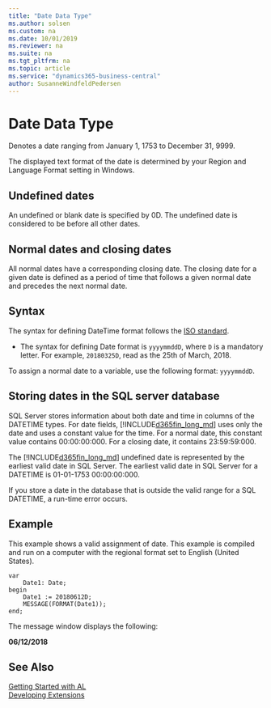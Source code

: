 ```yaml
---
title: "Date Data Type"
ms.author: solsen
ms.custom: na
ms.date: 10/01/2019
ms.reviewer: na
ms.suite: na
ms.tgt_pltfrm: na
ms.topic: article
ms.service: "dynamics365-business-central"
author: SusanneWindfeldPedersen
---
```

[//]: # (START>DO_NOT_EDIT)
[//]: # (IMPORTANT:Do not edit any of the content between here and the END>DO_NOT_EDIT.)
[//]: # (Any modifications should be made in the .xml files in the ModernDev repo.)
# Date Data Type
Denotes a date ranging from January 1, 1753 to December 31, 9999.




[//]: # (IMPORTANT: END>DO_NOT_EDIT)

The displayed text format of the date is determined by your Region and Language Format setting in Windows.  
  
## Undefined dates  
 An undefined or blank date is specified by 0D. The undefined date is considered to be before all other dates.  
  
## Normal dates and closing dates  
 All normal dates have a corresponding closing date. The closing date for a given date is defined as a period of time that follows a given normal date and precedes the next normal date.  
  
## Syntax
The syntax for defining DateTime format follows the [ISO standard](https://en.wikipedia.org/wiki/ISO_8601). 
- The syntax for defining Date format is `yyyymmddD`, where `D` is a mandatory letter. For example, `20180325D`, read as the 25th of March, 2018.

 To assign a normal date to a variable, use the following format: `yyyymmddD`. 
  
## Storing dates in the SQL server database  
 SQL Server stores information about both date and time in columns of the DATETIME types. For date fields, [!INCLUDE[d365fin_long_md](../../includes/d365fin_long_md.md)] uses only the date and uses a constant value for the time. For a normal date, this constant value contains 00:00:00:000. For a closing date, it contains 23:59:59:000.  
  
 The [!INCLUDE[d365fin_long_md](../../includes/d365fin_long_md.md)] undefined date is represented by the earliest valid date in SQL Server. The earliest valid date in SQL Server for a DATETIME is 01-01-1753 00:00:00:000.  
  
 If you store a date in the database that is outside the valid range for a SQL DATETIME, a run-time error occurs.  


## Example  
This example shows a valid assignment of date. This example is compiled and run on a computer with the regional format set to English (United States).

```  
var
    Date1: Date;
begin
    Date1 := 20180612D;  
    MESSAGE(FORMAT(Date1));  
end;
```  
  
The message window displays the following:  
  
 **06/12/2018**  
  
## See Also
[Getting Started with AL](../../devenv-get-started.md)  
[Developing Extensions](../../devenv-dev-overview.md)  